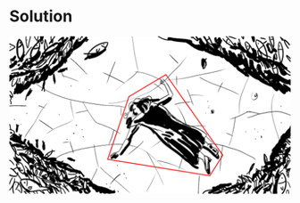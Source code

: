# Solution
![alt text](https://github.com/Rosaverde/UoL_ITP1_Sleuth/blob/main/201-3/solution.jpg?raw=true)